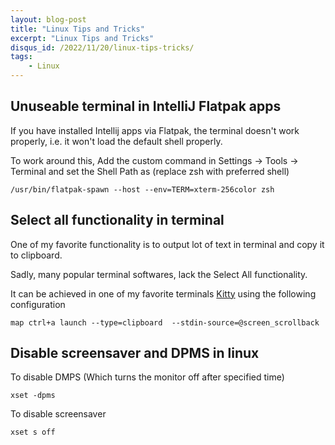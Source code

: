 ```yaml
---
layout: blog-post
title: "Linux Tips and Tricks"
excerpt: "Linux Tips and Tricks"
disqus_id: /2022/11/20/linux-tips-tricks/
tags:
    - Linux
---
```


## Unuseable terminal in IntelliJ Flatpak apps

If you have installed Intellij apps via Flatpak, the terminal doesn't work  properly, i.e. it won't load the default shell properly.

To work around this, Add the custom command in Settings -> Tools -> Terminal and set the Shell Path as (replace zsh with preferred shell)

```shell
/usr/bin/flatpak-spawn --host --env=TERM=xterm-256color zsh
```


## Select all functionality in terminal

One of my favorite functionality is to output lot of text in terminal and copy it to clipboard.

Sadly, many popular terminal softwares, lack the Select All functionality.

It can be achieved in one of my favorite terminals [Kitty](https://sw.kovidgoyal.net/kitty/) using the following configuration

```
map ctrl+a launch --type=clipboard  --stdin-source=@screen_scrollback
```

## Disable screensaver and DPMS in linux

To disable DMPS (Which turns the monitor off after specified time)

```
xset -dpms
```

To disable screensaver
```
xset s off
```

